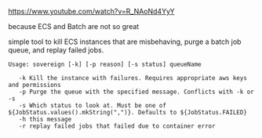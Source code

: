 https://www.youtube.com/watch?v=R_NAoNd4YyY


because ECS and Batch are not so great

simple tool to kill ECS instances that are misbehaving, purge a batch job queue, and replay failed jobs.


```
Usage: sovereign [-k] [-p reason] [-s status] queueName
   
   -k Kill the instance with failures. Requires appropriate aws keys and permissions
   -p Purge the queue with the specified message. Conflicts with -k or -s
   -s Which status to look at. Must be one of ${JobStatus.values().mkString(",")}. Defaults to ${JobStatus.FAILED}
   -h this message
   -r replay failed jobs that failed due to container error
 ```